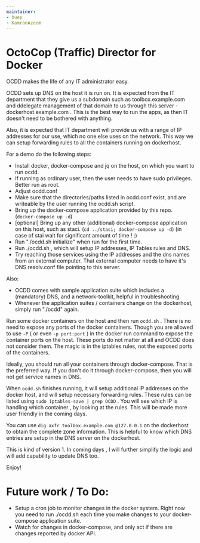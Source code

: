 ```yaml
---
maintainer: 
- buep
- KamranAzeem
---
```


# OctoCop (Traffic) Director for Docker

OCDD makes the life of any IT administrator easy. 

OCDD sets up DNS on the host it is run on. It is expected from the IT department that they give us a subdomain such as toolbox.example.com and ddelegate management of that domain to us through this server - dockerhost.example.com . This is the best way to run the apps, as then IT doesn't need to be bothered with anything.

Also, it is expected that IT department will provide us with a range of IP addresses for our use, which no one else uses on the network. This way we can setup forwarding rules to all the containers running on dockerhost.

For a demo do the following steps:
* Install docker, docker-compose and jq on the host, on which you want to run ocdd.
* If running as ordinary user, then the user needs to have sudo privileges. Better run as root.
* Adjust ocdd.conf
* Make sure that the directories/paths listed in ocdd.conf exist, and are writeable by the user running the ocdd.sh script.
* Bring up the docker-compose application provided by this repo. (`docker-compose up -d`) 
* [optional] Bring up any other (additional) docker-compose application on this host, such as staci. (`cd ../staci; docker-compose up -d`) (in case of stai wait for significant amount of time ! :)
* Run "./ocdd.sh initialize" when run for the first time.
* Run ./ocdd.sh , which will setup IP addresses, IP Tables rules and DNS.
* Try reaching those services using the IP addresses and the dns names from an external computer. That external computer needs to have it's DNS resolv.conf file pointing to this server.

Also:
* OCDD comes with sample application suite which includes a (mandatory) DNS, and a network-toolkit, helpful in troubleshooting.
* Whenever the application suites / containers change on the dockerhost, simply run "./ocdd" again.

Run some docker containers on the host and then run `ocdd.sh` . There is no need to expose any ports of the docker containers. Though you are allowed to use `-P` ( or even `-p port:port` ) in the docker run command to expose the container ports on the host. These ports do not matter at all and OCDD does not consider them. The magic is in the iptables rules, not the exposed ports of the containers.

Ideally, you should run all your containers through docker-compose. That is the preferred way. If you don't do it through docker-compose, then you will not get service names in DNS.

When `ocdd.sh` finishes running, it will setup additional IP addresses on the docker host, and will setup necessary forwarding rules. These rules can be listed using `sudo iptables-save | grep OCDD` . You will see which IP is handling which container , by looking at the rules. This will be made more user friendly in the coming days.

You can use `dig axfr toolbox.example.com @127.0.0.1` on the dockerhost to obtain the complete zone information. This is helpful to know which DNS entries are setup in the DNS server on the dockerhost.

This is kind of version 1. In coming days , I will further simplify the logic and will add capability to update DNS too. 

Enjoy! 

# Future work / To Do:
* Setup a cron job to monitor changes in the docker system. Right now you need to run ./ocdd.sh each time you make changes to your docker-compose application suite.
* Watch for changes in docker-compose, and only act if there are changes reported by docker API. 
